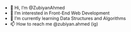 - 👋 Hi, I’m @ZubiyanAhmed
- 👀 I’m interested in Front-End Web Development
- 🌱 I’m currently learning Data Structures and Algorithms
- 📫 How to reach me @zubiyan.ahmed (ig)

<!---
ZubiyanAhmed/ZubiyanAhmed is a ✨ special ✨ repository because its `README.md` (this file) appears on your GitHub profile.
You can click the Preview link to take a look at your changes.
--->
